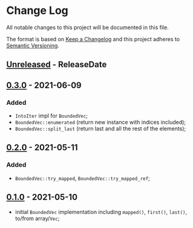 # Change Log
All notable changes to this project will be documented in this file.

The format is based on [Keep a Changelog](http://keepachangelog.com/)
and this project adheres to [Semantic Versioning](http://semver.org/).

<!-- next-header -->
## [Unreleased] - ReleaseDate
## [0.3.0] - 2021-06-09

### Added 
- `IntoIter` impl for `BoundedVec`;
- `BoundedVec::enumerated` (return new instance with indices included);
- `BoundedVec::split_last` (return last and all the rest of the elements);

## [0.2.0] - 2021-05-11

### Added
- `BoundedVec::try_mapped`,  `BoundedVec::try_mapped_ref`;

## [0.1.0] - 2021-05-10

- initial `BoundedVec` implementation including `mapped()`, `first()`, `last()`, to/from array/`Vec`;

<!-- next-url -->
[Unreleased]: https://github.com/ergoplatform/bounded-vec/compare/v0.3.0...HEAD
[0.3.0]: https://github.com/ergoplatform/bounded-vec/compare/v0.2.0...v0.3.0
[0.2.0]: https://github.com/ergoplatform/bounded-vec/compare/v0.1.0...v0.2.0
[0.1.0]: https://github.com/ergoplatform/bounded-vec/compare/v0.0.0...v0.1.0
